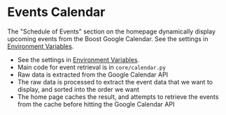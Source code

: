 <!--
Copyright (c) 2024 The C++ Alliance, Inc. (https://cppalliance.org)

Distributed under the Boost Software License, Version 1.0. (See accompanying
file LICENSE_1_0.txt or copy at http://www.boost.org/LICENSE_1_0.txt)

Official repository: https://github.com/boostorg/website-v2
-->
# Events Calendar

The "Schedule of Events" section on the homepage dynamically display upcoming events from the Boost Google Calendar. See the settings in [Environment Variables](./env_vars.md).

- See the settings in [Environment Variables](./env_vars.md).
- Main code for event retrieval is in `core/calendar.py`
- Raw data is extracted from the Google Calendar API
- The raw data is processed to extract the event data that we want to display, and sorted into the order we want
- The home page caches the result, and attempts to retrieve the events from the cache before hitting the Google Calendar API
